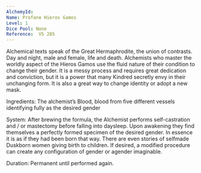 ```yaml
---
AlchemyId: 
Name: Profane Hieros Gamos
Level: 1
Dice Pool: None
Reference:  V5 285
---
```

Alchemical texts speak of the Great Hermaphrodite, the union of contrasts. Day and night, male and female, life and death. Alchemists who master the worldly aspect of the Hieros Gamos use the fluid nature of their condition to change their gender. It is a messy process and requires great dedication and conviction, but it is a power that many Kindred secretly envy in their unchanging form. It is also a great way to change identity or adopt a new mask.     

Ingredients: The alchemist’s Blood, blood from five different vessels identifying fully as the desired gender     

System: After brewing the formula, the Alchemist performs self-castration and / or mastectomy before falling into daysleep. Upon awakening they find themselves a perfectly formed specimen of the desired gender. In essence it is as if they had been born that way. There are even stories of selfmade Duskborn women giving birth to children. If desired, a modified procedure can create any configuration of gender or agender imaginable.     

Duration: Permanent until performed again.
